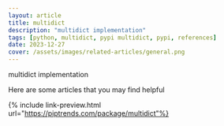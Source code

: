 ```yaml
---
layout: article
title: multidict
description: "multidict implementation"
tags: [python, multidict, pypi multidict, pypi, references]
date: 2023-12-27
cover: /assets/images/related-articles/general.png
---
```


multidict implementation

Here are some articles that you may find helpful

{% include link-preview.html url="https://piptrends.com/package/multidict"%}